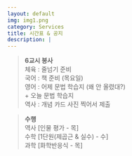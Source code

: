 ```yaml
---
layout: default
img: img1.png
category: Services
title: 시간표 & 공지
description: |
---
```

  
  > **6교시 봉사**   
  > 체육 : 줄넘기 준비           
  > 국어 : 책 준비 (목요일)         
  > 영어 : 어제 문법 학습지 (왜 안 올렸대?)      
          + 오늘 문법 학습지         
  > 역사 : 개념 카드 사진 찍어서 제출
     
  > **수행**      
  > 역사 [인물 평가 - 목]      
  > 수학 [1단원(제곱근 & 실수) - 수]    
  > 과학 [화학반응식 - 목]      